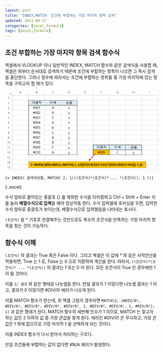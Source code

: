 ```yaml
---
layout: post
title: "INDEX,MATCH: 조건에 부합하는 가장 마지막 항목 검색"
updated: 2021-08-17
categories: [excel_formula]
tags: [excel,formula]
---
```


## 조건 부합하는 가장 마지막 항목 검색 함수식

엑셀에서 VLOOKUP 이나 일반적인 INDEX, MATCH 함수와 같은 검색식을 사용할 때, 엑셀은 위부터 순서대로 검색하기 때문에 조건에 부합하는 항목이 나오면 그 즉시 검색을 중단한다. 그러나 경우에 따라서는 조건에 부합하는 항목들 중 가장 마지막에 있는 항목을 구하고자 할 때가 있다.

![그림00](/img/msoffice/formula/formula-2430.png)

```excel
{= INDEX( 검색대상열, MATCH( 2, 1/((조건식)*(조건식)* ... *(조건식)), 1 ))}
```
{:.excel}

수식 앞뒤로 붙어있는 중괄호 {} 를 제외한 수식을 타이핑하고 Ctrl + Shift + Enter 키를 눌러 **배열수식으로 입력**을 해야 정상작동 한다. 수식 입력셀에 포커싱을 두면, 입력한 수식 앞뒤로 중괄호가 보이는데, 배열수식으로 입력했음을 나타내는 표시다.

`(조건식)` 을 * 기호로 연결해주는 것만으로도 복수의 조건식을 만족하는 가장 마지막 항목을 찾는 것이 가능하다.

## 함수식 이해

`(조건식)` 의 결과는 True 혹은 False 이다. 그리고 엑셀은 이 값에 * 와 같은 사칙연산을 적용하면, True 는 1 로, False 는 0 으로 치환하여 계산을 한다. 따라서, `((조건식)*(조건식)* ... *(조건식))` 의 결과는 1 또는 0 이 된다. 모든 조건식이 True 인 경우에만 1 이 될 것이다.

이를 `1/ 결과` 와 같은 형태로 나눗셈을 한다. 만일 결과가 1 이었다면 나눗셈 결과는 1 이고, 결과가 0 이었다면 #DIV/0! 에러가 나오게 된다.

이를 MATCH 함수가 받는데, 위 엑셀 그림의 경우라면 `MATCH(2, {#DIV/0!, #DIV/0!, #DIV/0!, #DIV/0!, #DIV/0!, 1, #DIV/0!, #DIV/0!, 1, #DIV/0!}, 1)` 과 같은 형태가 된다. MATCH 함수의 세번째 인수가 1 이므로, MATCH 는 찾고자 하는 값인 2 이하의 값 중 가장 큰값을 찾게 된다. 에러인 #DIV/0! 은 무시하고, 가장 큰 값은 1 밖에 없으므로 가장 마지막 1 을 선택하게 되는 것이다.

이를 INDEX 함수가 다시 받아서 처리하는 구조다.

만일 조건들에 부합하는 값이 없다면 #N/A 에러가 발생한다.